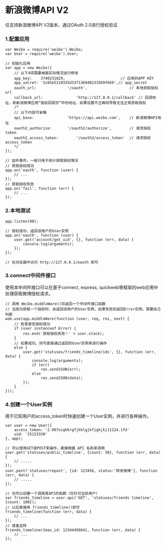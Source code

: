 # 新浪微博API V2

仅支持新浪微博API V2版本，通过OAuth 2.0进行授权验证

 
### 1.配置应用

	var Weibo = require('weibo').Weibo;
	var User = require('weibo').User;
	
	// 初始化应用
	var app = new Weibo({
		// 以下4项需要根据实际情况进行修改
		app_key:	3740231829,							// 应用的APP KEY	
		app_secret:	'2c05e5110335d337136949233569f669',// app_secret
		oauth_url:				'/oauth',					// 本地获取授权url
		callback_url:				'http://127.0.0.1/callback'	// 回调地址，即新浪微博应用“授权回调页”中的地址，如果设置不正确将导致无法正常获取授权
		/*
		// 以下内容可省略
		api_base:				'https://api.weibo.com',	// 新浪微博API地址
		oauth2_authorize:		'/oauth2/authorize',		// 请求授权token
		oauth2_access_token:		'/oauth2/access_token'	// 请求授权access_token
		*/
	});
	
	// 监听事件，一般只用于统计获取授权情况
	// 获取授权成功
	app.on('oauth', function (user) {
		// ...
	});
	// 获取授权失败
	app.on('fail', function (err) {
		// ...
	});
	
	
### 2.本地测试

	app.listen(80);
	
	// 授权成功，返回该用户的User实例
	app.on('oauth', function (user) {
		user.get('account/get_uid', {}, function (err, data) {
			console.log(arguments);
		});
	});
	
	// 在浏览器中访问 http://127.0.0.1/oauth 即可
	
	
### 3.connect中间件接口

使用本中间件接口可以在基于connect, express, quickweb等框架的web应用中处理获取微博授权请求。

	// 调用 Weibo.middleWare()将返回一个中间件接口函数
	// 当成功获取一个授权时，会返回该用户的User实例，如果失败则返回Error实例，需要自己判断
	web.use(app.middleWare(function (user, req, res, next) {
		// 检查是否授权成功
		if (user instanceof Error) {
			res.end('获取授权失败！' + user.stack);
		}
		// 如果成功，则可直接通过返回的User实例来进行操作
		else {
			user.get('statuses/friends_timeline/ids', {}, function (err, data) {
				console.log(arguments);
				if (err)
					res.sendJSON(err);
				else
					res.sendJSON(data);
			});
		}
	}));
	
	
### 4.创建一个User实例

用于已知用户的access_token时快速创建一个User实例，并进行各种操作。

	var user = new User({
		access_token: '2.007oigkkrgfjkklgjkfjgkjkj11124.1fd'
		uid: '15123330'
	}, app);
	
	// 可以使用GET或POST来操作，直接根据 API 名称来调用
	user.get('statuses/public_timeline', {count: 50}, function (err, data) {
		// .....
	});
	user.post('statuses/repost', {id: 123456, status:'转发微博'}, function (err, data) {
		// .....
	});
	
	// 也可以创建一个调用某API的函数（仅针对当前用户）
	var friends_timeline = user.api('GET', 'statuses/friends timeline', {count: 100});
	// 以后直接用 friends_timeline()即可
	friends_timeline(function (err, data) {
		// ...
	});
	// 或者这样
	friends_timeline({max_id: 1234445664}, function (err, data) {
		// ...
	});
	
